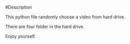#Description

This python file randomly choose a video from hard drive.

There are four folder in the hard drive.

Enjoy yourself.
